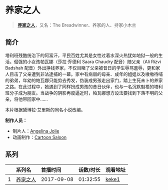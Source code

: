 # 养家之人


> <u>**[养家之人](https://bgm.tv/subject/221994)**</u>，又名：The Breadwinner、养家的人、持家小木兰

## 简介

塔利班残酷统治下的阿富汗，平民百姓尤其是女性过着水深火热犹如地狱一般的生活。倔强的小女孩帕瓦娜（莎拉·乔德利 Saara Chaudry 配音）随父亲（Ali Rizvi Badshah 配音）外出挣钱养家，不仅目睹了父亲被昔日的学生辱骂羞辱，更和家人目击了父亲遭到非法逮捕的一幕。家中有病弱的母亲、成年的姐姐以及嗷嗷待哺的弟弟，年幼的帕瓦娜只能剪去秀发，伪装成男孩走出家门，踏上生死未卜的养家之路。在此过程中，她遇到了同样扮成男孩的昔日伙伴，也与一名沉默魁梧的塔利班分子成为朋友。当战争的阴影再度逼近时，帕瓦娜想方设法要找到下落不明的父亲，将他带回家中……  

本片根据黛博拉·艾里斯的同名小说改编。

**制作人员：**
- 制片人：[Angelina Jolie](https://bgm.tv/person/33502)
- 动画制作：[Cartoon Saloon](https://bgm.tv/person/48067)



## 系列

|     | 系列名  | 首播时间       | 话数/时长    | 观看地址                                                    |
| :-- | :--- | :--------- | :------- | :------------------------------------------------------ |
| 1   |[养家之人](https://bgm.tv/subject/221994)| 2017-09-08 | 01:32:55 | [keke1](https://www.keke1.app/play/18189-4-118153.html) |



